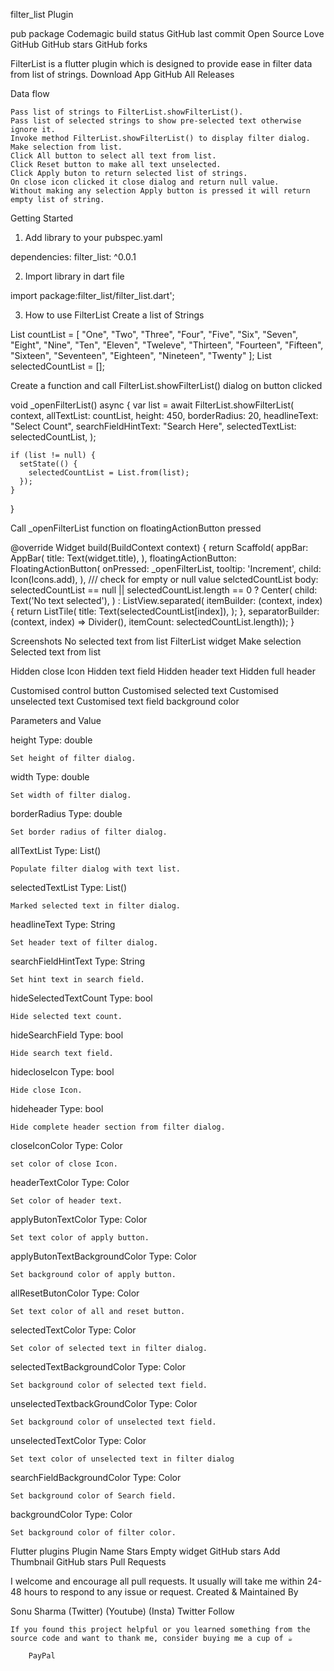 filter_list Plugin

pub package Codemagic build status GitHub last commit Open Source Love GitHub GitHub stars GitHub forks

FilterList is a flutter plugin which is designed to provide ease in filter data from list of strings.
Download App GitHub All Releases

Data flow

    Pass list of strings to FilterList.showFilterList().
    Pass list of selected strings to show pre-selected text otherwise ignore it.
    Invoke method FilterList.showFilterList() to display filter dialog.
    Make selection from list.
    Click All button to select all text from list.
    Click Reset button to make all text unselected.
    Click Apply buton to return selected list of strings.
    On close icon clicked it close dialog and return null value.
    Without making any selection Apply button is pressed it will return empty list of string.

Getting Started
1. Add library to your pubspec.yaml

dependencies:
  filter_list: ^0.0.1

2. Import library in dart file

import package:filter_list/filter_list.dart';

3. How to use FilterList
Create a list of Strings

  List<String> countList = [
    "One",
    "Two",
    "Three",
    "Four",
    "Five",
    "Six",
    "Seven",
    "Eight",
    "Nine",
    "Ten",
    "Eleven",
    "Tweleve",
    "Thirteen",
    "Fourteen",
    "Fifteen",
    "Sixteen",
    "Seventeen",
    "Eighteen",
    "Nineteen",
    "Twenty"
  ];
  List<String> selectedCountList = [];

Create a function and call FilterList.showFilterList() dialog on button clicked

  void _openFilterList() async {
    var list = await FilterList.showFilterList(
      context,
      allTextList: countList,
      height: 450,
      borderRadius: 20,
      headlineText: "Select Count",
      searchFieldHintText: "Search Here",
      selectedTextList: selectedCountList,
    );

    if (list != null) {
      setState(() {
        selectedCountList = List.from(list);
      });
    }
  }

Call _openFilterList function on floatingActionButton pressed

  @override
  Widget build(BuildContext context) {
    return Scaffold(
        appBar: AppBar(
          title: Text(widget.title),
        ),
        floatingActionButton: FloatingActionButton(
          onPressed: _openFilterList,
          tooltip: 'Increment',
          child: Icon(Icons.add),
        ),
        /// check for empty or null value selctedCountList
        body: selectedCountList == null || selectedCountList.length == 0
            ? Center(
                child: Text('No text selected'),
              )
            : ListView.separated(
                itemBuilder: (context, index) {
                  return ListTile(
                    title: Text(selectedCountList[index]),
                  );
                },
                separatorBuilder: (context, index) => Divider(),
                itemCount: selectedCountList.length));
  }

Screenshots
No selected text from list 	FilterList widget 	Make selection 	Selected text from list

Hidden close Icon 	Hidden text field 	Hidden header text 	Hidden full header

Customised control button 	Customised selected text 	Customised unselected text 	Customised text field background color

Parameters and Value

height Type: double

    Set height of filter dialog.

width Type: double

    Set width of filter dialog.

borderRadius Type: double

    Set border radius of filter dialog.

allTextList Type: List<String>()

    Populate filter dialog with text list.

selectedTextList Type: List<String>()

    Marked selected text in filter dialog.

headlineText Type: String

    Set header text of filter dialog.

searchFieldHintText Type: String

    Set hint text in search field.

hideSelectedTextCount Type: bool

    Hide selected text count.

hideSearchField Type: bool

    Hide search text field.

hidecloseIcon Type: bool

    Hide close Icon.

hideheader Type: bool

    Hide complete header section from filter dialog.

closeIconColor Type: Color

    set color of close Icon.

headerTextColor Type: Color

    Set color of header text.

applyButonTextColor Type: Color

    Set text color of apply button.

applyButonTextBackgroundColor Type: Color

    Set background color of apply button.

allResetButonColor Type: Color

    Set text color of all and reset button.

selectedTextColor Type: Color

    Set color of selected text in filter dialog.

selectedTextBackgroundColor Type: Color

    Set background color of selected text field.

unselectedTextbackGroundColor Type: Color

    Set background color of unselected text field.

unselectedTextColor Type: Color

    Set text color of unselected text in filter dialog

searchFieldBackgroundColor Type: Color

    Set background color of Search field.

backgroundColor Type: Color

    Set background color of filter color.

Flutter plugins
Plugin Name 	Stars
Empty widget 	GitHub stars
Add Thumbnail 	GitHub stars
Pull Requests

I welcome and encourage all pull requests. It usually will take me within 24-48 hours to respond to any issue or request.
Created & Maintained By

Sonu Sharma (Twitter) (Youtube) (Insta) Twitter Follow

    If you found this project helpful or you learned something from the source code and want to thank me, consider buying me a cup of ☕

        PayPal



